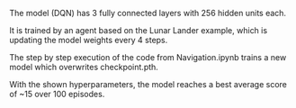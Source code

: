 The model (DQN) has 3 fully connected layers with 256 hidden units each.

It is trained by an agent based on the Lunar Lander example, which is updating the model weights every 4 steps.

The step by step execution of the code from Navigation.ipynb trains a new model which overwrites checkpoint.pth.

With the shown hyperparameters, the model reaches a best average score of ~15 over 100 episodes.
